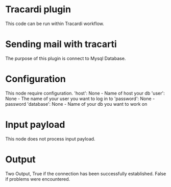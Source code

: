 # Tracardi plugin

This code can be run within Tracardi workflow.

# Sending mail with tracarti

The purpose of this plugin is connect to Mysql Database.


# Configuration

This node require configuration.
'host': None - Name of host your db
'user': None - The name of your user you want to log in to
'password': None - password
'database': None - Name of your db you want to work on

# Input payload

This node does not process input payload.

# Output

Two Output, True if the connection has been successfully established. False if problems were encountered.
